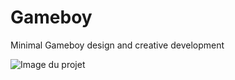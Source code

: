 # Gameboy
Minimal Gameboy design and creative development

![Image du projet](https://repository-images.githubusercontent.com/658644576/579e5d7f-6c02-4eb4-a637-6952110e319e)
